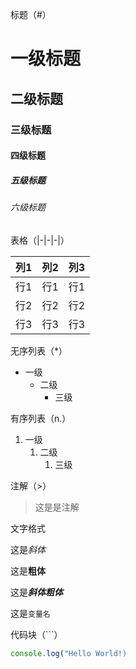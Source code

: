 标题（#）

# 一级标题
## 二级标题
### 三级标题
#### 四级标题
##### 五级标题
###### 六级标题

表格（|-|-|-|）

|列1|列2|列3|
|-|-|-|
|行1|行1|行1|
|行2|行2|行2|
|行3|行3|行3|

无序列表（*）

* 一级
    * 二级
        * 三级
            
有序列表（n.）

1. 一级
    1. 二级
        1. 三级

注解（>）

> 这是是注解

文字格式

这是*斜体*

这是**粗体**

这是***斜体粗体***

这是`变量名`

代码块（```）

```js
console.log("Hello World!)
```
